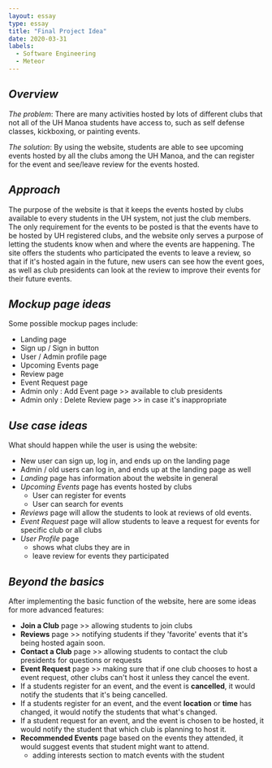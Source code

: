 ```yaml
---
layout: essay
type: essay
title: "Final Project Idea"
date: 2020-03-31
labels:
  - Software Engineering
  - Meteor
---
```


## *Overview*
*The problem*: There are many activities hosted by lots of different
clubs that not all of the UH Manoa students have access to, such as 
self defense classes, kickboxing, or painting events.

*The solution*: By using the website, students are able to see upcoming
events hosted by all the clubs among the UH Manoa, and 
the can register for the event and see/leave review for the events hosted.

## *Approach*
The purpose of the website is that it keeps the events hosted by clubs
available to every students in the UH system, not just the club members. 
The only requirement for the events to be posted is that
the events have to be hosted by UH registered clubs, and the website
only serves a purpose of letting the students know when and where
the events are happening. The site offers the students who participated
the events to leave a review, so that if it's hosted again in the 
future, new users can see how the event goes, as well as club presidents
can look at the review to improve their events for their future events. 

## *Mockup page ideas*
Some possible mockup pages include:
* Landing page
* Sign up / Sign in button
* User / Admin profile page
* Upcoming Events page
* Review page
* Event Request page
* Admin only : Add Event page >> available to club presidents
* Admin only : Delete Review page >> in case it's inappropriate 

## *Use case ideas*
What should happen while the user is using the website:
* New user can sign up, log in, and ends up on the landing page
* Admin / old users can log in, and ends up at the landing page as well
* *Landing* page has information about the website in general
* *Upcoming Events* page has events hosted by clubs
  * User can register for events
  * User can search for events
* *Reviews* page will allow the students to look at reviews of old events.
* *Event Request* page will allow students to leave a request for 
events for specific club or all clubs
* *User Profile* page
  * shows what clubs they are in
  * leave review for events they participated

## *Beyond the basics*
After implementing the basic function of the website, here are some 
ideas for more advanced features:
* **Join a Club** page >> allowing students to join clubs
* **Reviews** page >> notifying students if they 'favorite' events that
it's being hosted again soon. 
* **Contact a Club** page >> allowing students to contact the club
presidents for questions or requests
* **Event Request** page >> making sure that if one club chooses to 
host a event request, other clubs can't host it unless they cancel
the event. 
* If a students register for an event, and the event is **cancelled**, 
it would notify the students that it's being cancelled.
* If a students register for an event, and the event **location** 
or **time** has changed, it would notify the students that what's
changed.
* If a student request for an event, and the event is chosen to be 
hosted, it would notify the student that which club is planning to 
host it. 
* **Recommended Events** page based on the events they attended, it
would suggest events that student might want to attend.
  * adding interests section to match events with the student